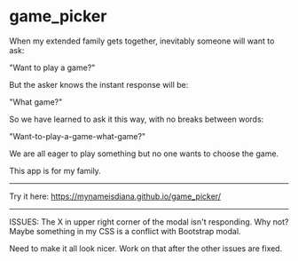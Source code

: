 # game_picker

When my extended family gets together, inevitably someone will want to ask:

"Want to play a game?"

But the asker knows the instant response will be:

"What game?"

So we have learned to ask it this way, with no breaks between words:

"Want-to-play-a-game-what-game?"

We are all eager to play something but no one wants to choose the game.

This app is for my family. 

---

Try it here:  https://mynameisdiana.github.io/game_picker/

---

ISSUES:
The X in upper right corner of the modal isn't responding. Why not? Maybe something in my CSS is a conflict with Bootstrap modal.

Need to make it all look nicer. Work on that after the other issues are fixed.
